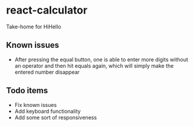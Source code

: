 # react-calculator

Take-home for HiHello

## Known issues

- After pressing the equal button, one is able to enter more digits without an operator and then hit equals again, which will simply make the entered number disappear

## Todo items

- Fix known issues
- Add keyboard functionality
- Add some sort of responsiveness
